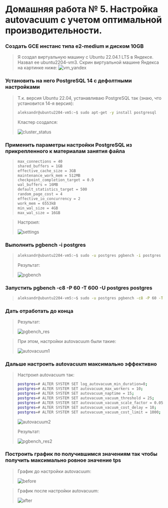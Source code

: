 # Домашняя работа № 5. Настройка autovacuum с учетом оптимальной производительности.

### Cоздать GCE инстанс типа e2-medium и диском 10GB
> Я создал виртуальную машину с Ubuntu 22.04.1 LTS в Яндексе. Назвал ее ubuntu2204-vm3. Скрин виртуальной машине Яндекса на картинке ниже:
> <image src="images/vm_yandex.png" alt="vm_yandex">

### Установить на него PostgreSQL 14 с дефолтными настройками
> Т.к. версия Ubuntu 22.04, устанавливаю PostgreSQL так (знаю, что установится 14-я версия):
> ```sh
> aleksandr@ubuntu2204-vm5:~$ sudo apt-get -y install postgresql
> ```
> Кластер создался:
> 
> <image src="images/cluster_status.png" alt="cluster_status">

### Применить параметры настройки PostgreSQL из прикрепленного к материалам занятия файла
> ```sh
> max_connections = 40
> shared_buffers = 1GB
> effective_cache_size = 3GB
> maintenance_work_mem = 512MB
> checkpoint_completion_target = 0.9
> wal_buffers = 16MB
> default_statistics_target = 500
> random_page_cost = 4
> effective_io_concurrency = 2
> work_mem = 6553kB
> min_wal_size = 4GB
> max_wal_size = 16GB
> ```

> Настроил:
> 
> <image src="images/settings.png" alt="settings">

### Выполнить pgbench -i postgres
> ```sh
> aleksandr@ubuntu2204-vm5:~$ sudo -u postgres pgbench -i postgres
> ```
>
> Результат:
>
> <image src="images/pgbench.png" alt="pgbench">

### Запустить pgbench -c8 -P 60 -T 600 -U postgres postgres
> ```sh
> aleksandr@ubuntu2204-vm5:~$ sudo -u postgres pgbench -c8 -P 60 -T 600 -U postgres postgres
> ```

### Дать отработать до конца
> Результат:
> 
> <image src="images/pgbench_res.png" alt="pgbench_res">

> При этом, настройки autovacuum были такие:
>
> <image src="images/autovacuum1.png" alt="autovacuum1">

### Дальше настроить autovacuum максимально эффективно
> Настроил autovacuum так:
> ```sh
> postgres=# ALTER SYSTEM SET log_autovacuum_min_duration=0;
> postgres=# ALTER SYSTEM SET autovacuum_max_workers = 10;
> postgres=# ALTER SYSTEM SET autovacuum_naptime = 15;
> postgres=# ALTER SYSTEM SET autovacuum_vacuum_threshold = 25;
> postgres=# ALTER SYSTEM SET autovacuum_vacuum_scale_factor = 0.05;
> postgres=# ALTER SYSTEM SET autovacuum_vacuum_cost_delay = 10;
> postgres=# ALTER SYSTEM SET autovacuum_vacuum_cost_limit = 1000;
> ```
>
> <image src="images/autovacuum2.png" alt="autovacuum2">
>
> Результат:
>
> <image src="images/pgbench_res2.png" alt="pgbench_res2">

### Построить график по получившимся значениям так чтобы получить максимально ровное значение tps
> График до настройки autovacuum:
>
> <image src="images/before.png" alt="before">

> График после настройки autovacuum:
>
> <image src="images/after.png" alt="after">